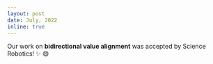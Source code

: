```yaml
---
layout: post
date: July, 2022
inline: true
---
```


Our work on <b>bidirectional value alignment</b> was accepted by Science Robotics!
:sparkles: :smile:
